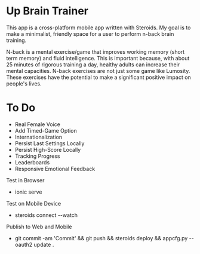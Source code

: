 Up Brain Trainer
===============

This app is a cross-platform mobile app written with Steroids.  My goal is to make a minimalist, friendly space for a user to perform n-back brain training.

N-back is a mental exercise/game that improves working memory (short term memory) and fluid intelligence.  This is important because, with about 25 minutes of rigorous training a day, healthy adults can increase their mental capacities.  N-back exercises are not just some game like Lumosity.  These exercises have the potential to make a significant positive impact on people's lives.

To Do
=====
 - Real Female Voice
 - Add Timed-Game Option
 - Internationalization
 - Persist Last Settings Locally
 - Persist High-Score Locally
 - Tracking Progress
 - Leaderboards
 - Responsive Emotional Feedback


Test in Browser
 - ionic serve

Test on Mobile Device
 - steroids connect --watch

Publish to Web and Mobile
 - git commit -am 'Commit' && git push && steroids deploy && appcfg.py --oauth2 update .
